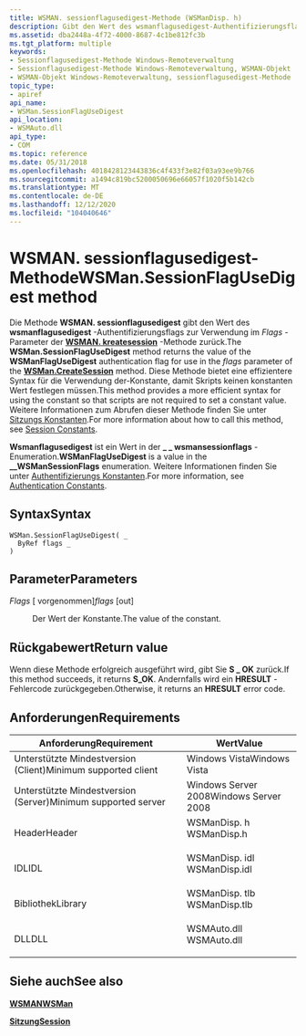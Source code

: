 ```yaml
---
title: WSMAN. sessionflagusedigest-Methode (WSManDisp. h)
description: Gibt den Wert des wsmanflagusedigest-Authentifizierungsflags für die Verwendung im flags-Parameter der WSMAN. kreatesession-Methode zurück.
ms.assetid: dba2448a-4f72-4000-8687-4c1be812fc3b
ms.tgt_platform: multiple
keywords:
- Sessionflagusedigest-Methode Windows-Remoteverwaltung
- Sessionflagusedigest-Methode Windows-Remoteverwaltung, WSMAN-Objekt
- WSMAN-Objekt Windows-Remoteverwaltung, sessionflagusedigest-Methode
topic_type:
- apiref
api_name:
- WSMan.SessionFlagUseDigest
api_location:
- WSMAuto.dll
api_type:
- COM
ms.topic: reference
ms.date: 05/31/2018
ms.openlocfilehash: 4018428123443836c4f433f3e82f03a93ee9b766
ms.sourcegitcommit: a1494c819bc5200050696e66057f1020f5b142cb
ms.translationtype: MT
ms.contentlocale: de-DE
ms.lasthandoff: 12/12/2020
ms.locfileid: "104040646"
---
```

# <a name="wsmansessionflagusedigest-method"></a><span data-ttu-id="3d6ca-106">WSMAN. sessionflagusedigest-Methode</span><span class="sxs-lookup"><span data-stu-id="3d6ca-106">WSMan.SessionFlagUseDigest method</span></span>

<span data-ttu-id="3d6ca-107">Die Methode **WSMAN. sessionflagusedigest** gibt den Wert des **wsmanflagusedigest** -Authentifizierungsflags zur Verwendung im *Flags* -Parameter der [**WSMAN. kreatesession**](wsman-createsession.md) -Methode zurück.</span><span class="sxs-lookup"><span data-stu-id="3d6ca-107">The **WSMan.SessionFlagUseDigest** method returns the value of the **WSManFlagUseDigest** authentication flag for use in the *flags* parameter of the [**WSMan.CreateSession**](wsman-createsession.md) method.</span></span> <span data-ttu-id="3d6ca-108">Diese Methode bietet eine effizientere Syntax für die Verwendung der-Konstante, damit Skripts keinen konstanten Wert festlegen müssen.</span><span class="sxs-lookup"><span data-stu-id="3d6ca-108">This method provides a more efficient syntax for using the constant so that scripts are not required to set a constant value.</span></span> <span data-ttu-id="3d6ca-109">Weitere Informationen zum Abrufen dieser Methode finden Sie unter [Sitzungs Konstanten](session-constants.md).</span><span class="sxs-lookup"><span data-stu-id="3d6ca-109">For more information about how to call this method, see [Session Constants](session-constants.md).</span></span>

<span data-ttu-id="3d6ca-110">**Wsmanflagusedigest** ist ein Wert in der **\_ \_ wsmansessionflags** -Enumeration.</span><span class="sxs-lookup"><span data-stu-id="3d6ca-110">**WSManFlagUseDigest** is a value in the **\_\_WSManSessionFlags** enumeration.</span></span> <span data-ttu-id="3d6ca-111">Weitere Informationen finden Sie unter [Authentifizierungs Konstanten](authentication-constants.md).</span><span class="sxs-lookup"><span data-stu-id="3d6ca-111">For more information, see [Authentication Constants](authentication-constants.md).</span></span>

## <a name="syntax"></a><span data-ttu-id="3d6ca-112">Syntax</span><span class="sxs-lookup"><span data-stu-id="3d6ca-112">Syntax</span></span>


```VB
WSMan.SessionFlagUseDigest( _
  ByRef flags _
)
```



## <a name="parameters"></a><span data-ttu-id="3d6ca-113">Parameter</span><span class="sxs-lookup"><span data-stu-id="3d6ca-113">Parameters</span></span>

<dl> <dt>

<span data-ttu-id="3d6ca-114">*Flags* \[ vorgenommen\]</span><span class="sxs-lookup"><span data-stu-id="3d6ca-114">*flags* \[out\]</span></span>
</dt> <dd>

<span data-ttu-id="3d6ca-115">Der Wert der Konstante.</span><span class="sxs-lookup"><span data-stu-id="3d6ca-115">The value of the constant.</span></span>

</dd> </dl>

## <a name="return-value"></a><span data-ttu-id="3d6ca-116">Rückgabewert</span><span class="sxs-lookup"><span data-stu-id="3d6ca-116">Return value</span></span>

<span data-ttu-id="3d6ca-117">Wenn diese Methode erfolgreich ausgeführt wird, gibt Sie **S \_ OK** zurück.</span><span class="sxs-lookup"><span data-stu-id="3d6ca-117">If this method succeeds, it returns **S\_OK**.</span></span> <span data-ttu-id="3d6ca-118">Andernfalls wird ein **HRESULT** -Fehlercode zurückgegeben.</span><span class="sxs-lookup"><span data-stu-id="3d6ca-118">Otherwise, it returns an **HRESULT** error code.</span></span>

## <a name="requirements"></a><span data-ttu-id="3d6ca-119">Anforderungen</span><span class="sxs-lookup"><span data-stu-id="3d6ca-119">Requirements</span></span>



| <span data-ttu-id="3d6ca-120">Anforderung</span><span class="sxs-lookup"><span data-stu-id="3d6ca-120">Requirement</span></span> | <span data-ttu-id="3d6ca-121">Wert</span><span class="sxs-lookup"><span data-stu-id="3d6ca-121">Value</span></span> |
|-------------------------------------|------------------------------------------------------------------------------------------|
| <span data-ttu-id="3d6ca-122">Unterstützte Mindestversion (Client)</span><span class="sxs-lookup"><span data-stu-id="3d6ca-122">Minimum supported client</span></span><br/> | <span data-ttu-id="3d6ca-123">Windows Vista</span><span class="sxs-lookup"><span data-stu-id="3d6ca-123">Windows Vista</span></span><br/>                                                                 |
| <span data-ttu-id="3d6ca-124">Unterstützte Mindestversion (Server)</span><span class="sxs-lookup"><span data-stu-id="3d6ca-124">Minimum supported server</span></span><br/> | <span data-ttu-id="3d6ca-125">Windows Server 2008</span><span class="sxs-lookup"><span data-stu-id="3d6ca-125">Windows Server 2008</span></span><br/>                                                           |
| <span data-ttu-id="3d6ca-126">Header</span><span class="sxs-lookup"><span data-stu-id="3d6ca-126">Header</span></span><br/>                   | <dl> <span data-ttu-id="3d6ca-127"><dt>WSManDisp. h</dt></span><span class="sxs-lookup"><span data-stu-id="3d6ca-127"><dt>WSManDisp.h</dt></span></span> </dl>   |
| <span data-ttu-id="3d6ca-128">IDL</span><span class="sxs-lookup"><span data-stu-id="3d6ca-128">IDL</span></span><br/>                      | <dl> <span data-ttu-id="3d6ca-129"><dt>WSManDisp. idl</dt></span><span class="sxs-lookup"><span data-stu-id="3d6ca-129"><dt>WSManDisp.idl</dt></span></span> </dl> |
| <span data-ttu-id="3d6ca-130">Bibliothek</span><span class="sxs-lookup"><span data-stu-id="3d6ca-130">Library</span></span><br/>                  | <dl> <span data-ttu-id="3d6ca-131"><dt>WSManDisp. tlb</dt></span><span class="sxs-lookup"><span data-stu-id="3d6ca-131"><dt>WSManDisp.tlb</dt></span></span> </dl> |
| <span data-ttu-id="3d6ca-132">DLL</span><span class="sxs-lookup"><span data-stu-id="3d6ca-132">DLL</span></span><br/>                      | <dl> <span data-ttu-id="3d6ca-133"><dt>WSMAuto.dll</dt></span><span class="sxs-lookup"><span data-stu-id="3d6ca-133"><dt>WSMAuto.dll</dt></span></span> </dl>   |



## <a name="see-also"></a><span data-ttu-id="3d6ca-134">Siehe auch</span><span class="sxs-lookup"><span data-stu-id="3d6ca-134">See also</span></span>

<dl> <dt>

[<span data-ttu-id="3d6ca-135">**WSMAN**</span><span class="sxs-lookup"><span data-stu-id="3d6ca-135">**WSMan**</span></span>](wsman.md)
</dt> <dt>

[<span data-ttu-id="3d6ca-136">**Sitzung**</span><span class="sxs-lookup"><span data-stu-id="3d6ca-136">**Session**</span></span>](session.md)
</dt> </dl>

 

 





